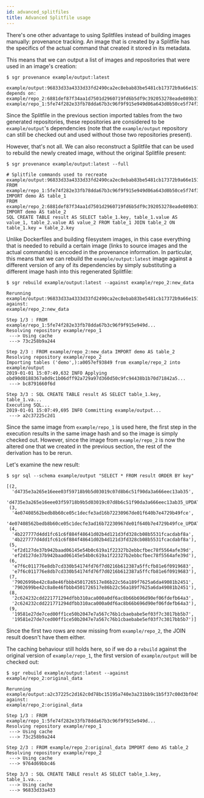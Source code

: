 ```yaml
---
id: advanced_splitfiles
title: Advanced Splitfile usage
---
```


There's one other advantage to using Splitfiles instead of building
images manually: provenance tracking. An image that is created by a
Splitfile has the specifics of the actual command that created it stored
in its metadata.

This means that we can output a list of images and repositories that
were used in an image's creation:

    $ sgr provenance example/output:latest
    
    example/output:96833d33a4333d33fd2490ca2ec8ebab83be5481cb17372b9a66e1518253a111 depends on:
    example/repo_2:6881def87f34aa1d7501d2960719fd6b5df9c392053278eade089b3186ee8407
    example/repo_1:5fe74f282e33fb78dda67b3c96f9f915e949d06a643d0b50ce5f74f35ad1e3c7

Since the Splitfile in the previous section imported tables from the two
generated repositories, these repositories are considered to be
`example/output`'s dependencies (note that the `example/output`
repository can still be checked out and used without those two
repositories present).

However, that's not all. We can also reconstruct a Splitfile that can be
used to rebuild the newly created image, without the original Splitfile
present:

    $ sgr provenance example/output:latest --full
    
    # Splitfile commands used to recreate example/output:96833d33a4333d33fd2490ca2ec8ebab83be5481cb17372b9a66e1518253a111
    FROM example/repo_1:5fe74f282e33fb78dda67b3c96f9f915e949d06a643d0b50ce5f74f35ad1e3c7 IMPORT demo AS table_1
    FROM example/repo_2:6881def87f34aa1d7501d2960719fd6b5df9c392053278eade089b3186ee8407 IMPORT demo AS table_2
    SQL CREATE TABLE result AS SELECT table_1.key, table_1.value AS value_1, table_2.value AS value_2 FROM table_1 JOIN table_2 ON table_1.key = table_2.key

Unlike Dockerfiles and building filesystem images, in this case
everything that is needed to rebuild a certain image (links to source
images and the actual commands) is encoded in the provenance
information. In particular, this means that we can rebuild the
`example/output:latest` image against a different version of any of its
dependencies by simply substituting a different image hash into this
regenerated Splitfile:

    $ sgr rebuild example/output:latest --against example/repo_2:new_data
    
    Rerunning example/output:96833d33a4333d33fd2490ca2ec8ebab83be5481cb17372b9a66e1518253a111 against:
    example/repo_2:new_data

    Step 1/3 : FROM example/repo_1:5fe74f282e33fb78dda67b3c96f9f915e949d...
    Resolving repository example/repo_1
     ---> Using cache
     ---> 73c258b9a244

    Step 2/3 : FROM example/repo_2:new_data IMPORT demo AS table_2
    Resolving repository example/repo_2
    Importing tables ('demo',):a0057ef93849 from example/repo_2 into example/output
    2019-01-01 15:07:49,632 INFO Applying obd90d0188367a0d9c1b06dff92a729a97d360d50c9fc94438b1b70d71842a5...
     ---> bc8791660f6d

    Step 3/3 : SQL CREATE TABLE result AS SELECT table_1.key, table_1.va...
    Executing SQL...
    2019-01-01 15:07:49,695 INFO Committing example/output...
     ---> a2c37225c2d1

Since the same image from `example/repo_1` is used here, the first step
in the execution results in the same image hash and so the image is
simply checked out. However, since the image from `example/repo_2` is
now the altered one that we created in the previous section, the rest of
the derivation has to be rerun.

Let's examine the new result:

    $ sgr sql --schema example/output "SELECT * FROM result ORDER BY key"
    
    [(2,
      'd4735e3a265e16eee03f59718b9b5d03019c07d8b6c51f90da3a666eec13ab35',
      'd4735e3a265e16eee03f59718b9b5d03019c07d8b6c51f90da3a666eec13ab35_UPDATED'),
     (3,
      '4e07408562bedb8b60ce05c1decfe3ad16b72230967de01f640b7e4729b49fce',
      '4e07408562bedb8b60ce05c1decfe3ad16b72230967de01f640b7e4729b49fce_UPDATED'),
     (4,
      '4b227777d4dd1fc61c6f884f48641d02b4d121d3fd328cb08b5531fcacdabf8a',
      '4b227777d4dd1fc61c6f884f48641d02b4d121d3fd328cb08b5531fcacdabf8a'),
     (5,
      'ef2d127de37b942baad06145e54b0c619a1f22327b2ebbcfbec78f5564afe39d',
      'ef2d127de37b942baad06145e54b0c619a1f22327b2ebbcfbec78f5564afe39d'),
     (6,
      'e7f6c011776e8db7cd330b54174fd76f7d0216b612387a5ffcfb81e6f0919683',
      'e7f6c011776e8db7cd330b54174fd76f7d0216b612387a5ffcfb81e6f0919683'),
     (7,
      '7902699be42c8a8e46fbbb4501726517e86b22c56a189f7625a6da49081b2451',
      '7902699be42c8a8e46fbbb4501726517e86b22c56a189f7625a6da49081b2451'),
     (8,
      '2c624232cdd221771294dfbb310aca000a0df6ac8b66b696d90ef06fdefb64a3',
      '2c624232cdd221771294dfbb310aca000a0df6ac8b66b696d90ef06fdefb64a3'),
     (9,
      '19581e27de7ced00ff1ce50b2047e7a567c76b1cbaebabe5ef03f7c3017bb5b7',
      '19581e27de7ced00ff1ce50b2047e7a567c76b1cbaebabe5ef03f7c3017bb5b7')]

Since the first two rows are now missing from `example/repo_2`, the JOIN
result doesn't have them either.

The caching behaviour still holds here, so if we do a `rebuild` against
the original version of `example/repo_1`, the first version of
`example/output` will be checked out:

    $ sgr rebuild example/output:latest --against example/repo_2:original_data
    
    Rerunning example/output:a2c37225c2d162c0d78bc15195a740e3a231bb9c1b5f37c00d3bf04560c63216 against:
    example/repo_2:original_data

    Step 1/3 : FROM example/repo_1:5fe74f282e33fb78dda67b3c96f9f915e949d...
    Resolving repository example/repo_1
     ---> Using cache
     ---> 73c258b9a244

    Step 2/3 : FROM example/repo_2:original_data IMPORT demo AS table_2
    Resolving repository example/repo_2
     ---> Using cache
     ---> 9764d69bbc46

    Step 3/3 : SQL CREATE TABLE result AS SELECT table_1.key, table_1.va...
     ---> Using cache
     ---> 96833d33a433
